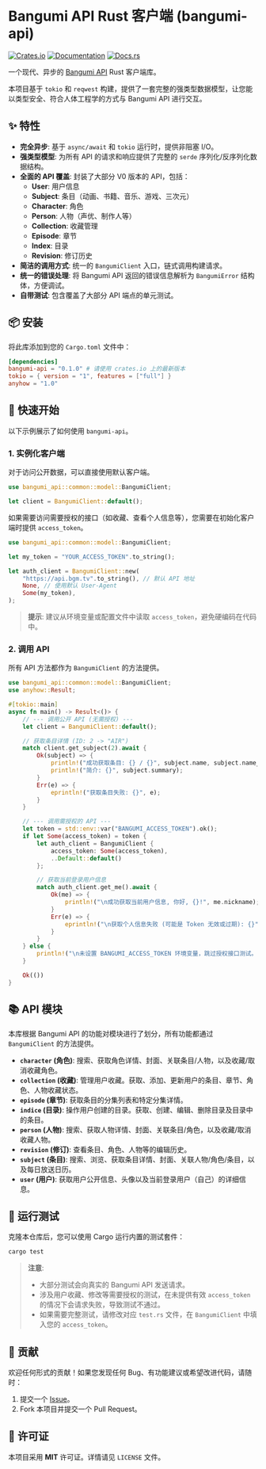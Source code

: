 # Bangumi API Rust 客户端 (bangumi-api)

[![Crates.io](https://img.shields.io/crates/v/bangumi-api.svg)](https://crates.io/crates/bangumi-api)
[![Documentation](https://docs.rs/bangumi-api/badge.svg)](https://docs.rs/bangumi-api)
[![Docs.rs](https://docs.rs/bangumi-api/badge.svg)](https://docs.rs/bangumi-api)


一个现代、异步的 [Bangumi API](https://bangumi.github.io/api/) Rust 客户端库。

本项目基于 `tokio` 和 `reqwest` 构建，提供了一套完整的强类型数据模型，让您能以类型安全、符合人体工程学的方式与 Bangumi API 进行交互。

## ✨ 特性

- **完全异步**: 基于 `async/await` 和 `tokio` 运行时，提供非阻塞 I/O。
- **强类型模型**: 为所有 API 的请求和响应提供了完整的 `serde` 序列化/反序列化数据结构。
- **全面的 API 覆盖**: 封装了大部分 V0 版本的 API，包括：
    - **User**: 用户信息
    - **Subject**: 条目（动画、书籍、音乐、游戏、三次元）
    - **Character**: 角色
    - **Person**: 人物（声优、制作人等）
    - **Collection**: 收藏管理
    - **Episode**: 章节
    - **Index**: 目录
    - **Revision**: 修订历史
- **简洁的调用方式**: 统一的 `BangumiClient` 入口，链式调用构建请求。
- **统一的错误处理**: 将 Bangumi API 返回的错误信息解析为 `BangumiError` 结构体，方便调试。
- **自带测试**: 包含覆盖了大部分 API 端点的单元测试。

## 📦 安装

将此库添加到您的 `Cargo.toml` 文件中：

```toml
[dependencies]
bangumi-api = "0.1.0" # 请使用 crates.io 上的最新版本
tokio = { version = "1", features = ["full"] }
anyhow = "1.0"
```

## 🚀 快速开始

以下示例展示了如何使用 `bangumi-api`。

### 1. 实例化客户端

对于访问公开数据，可以直接使用默认客户端。

```rust
use bangumi_api::common::model::BangumiClient;

let client = BangumiClient::default();
```

如果需要访问需要授权的接口（如收藏、查看个人信息等），您需要在初始化客户端时提供 `access_token`。

```rust
use bangumi_api::common::model::BangumiClient;

let my_token = "YOUR_ACCESS_TOKEN".to_string();

let auth_client = BangumiClient::new(
    "https://api.bgm.tv".to_string(), // 默认 API 地址
    None, // 使用默认 User-Agent
    Some(my_token),
);
```
> **提示**: 建议从环境变量或配置文件中读取 `access_token`，避免硬编码在代码中。

### 2. 调用 API

所有 API 方法都作为 `BangumiClient` 的方法提供。

```rust
use bangumi_api::common::model::BangumiClient;
use anyhow::Result;

#[tokio::main]
async fn main() -> Result<()> {
    // --- 调用公开 API (无需授权) ---
    let client = BangumiClient::default();

    // 获取条目详情 (ID: 2 -> "AIR")
    match client.get_subject(2).await {
        Ok(subject) => {
            println!("成功获取条目: {} / {}", subject.name, subject.name_cn);
            println!("简介: {}", subject.summary);
        }
        Err(e) => {
            eprintln!("获取条目失败: {}", e);
        }
    }

    // --- 调用需授权的 API ---
    let token = std::env::var("BANGUMI_ACCESS_TOKEN").ok();
    if let Some(access_token) = token {
        let auth_client = BangumiClient {
            access_token: Some(access_token),
            ..Default::default()
        };

        // 获取当前登录用户信息
        match auth_client.get_me().await {
            Ok(me) => {
                println!("\n成功获取当前用户信息, 你好, {}!", me.nickname);
            }
            Err(e) => {
                eprintln!("\n获取个人信息失败 (可能是 Token 无效或过期): {}", e);
            }
        }
    } else {
        println!("\n未设置 BANGUMI_ACCESS_TOKEN 环境变量，跳过授权接口测试。");
    }

    Ok(())
}
```

## 📚 API 模块

本库根据 Bangumi API 的功能对模块进行了划分，所有功能都通过 `BangumiClient` 的方法提供。

- **`character` (角色)**: 搜索、获取角色详情、封面、关联条目/人物，以及收藏/取消收藏角色。
- **`collection` (收藏)**: 管理用户收藏。获取、添加、更新用户的条目、章节、角色、人物收藏状态。
- **`episode` (章节)**: 获取条目的分集列表和特定分集详情。
- **`indice` (目录)**: 操作用户创建的目录。获取、创建、编辑、删除目录及目录中的条目。
- **`person` (人物)**: 搜索、获取人物详情、封面、关联条目/角色，以及收藏/取消收藏人物。
- **`revision` (修订)**: 查看条目、角色、人物等的编辑历史。
- **`subject` (条目)**: 搜索、浏览、获取条目详情、封面、关联人物/角色/条目，以及每日放送日历。
- **`user` (用户)**: 获取用户公开信息、头像以及当前登录用户（自己）的详细信息。

## 🧪 运行测试

克隆本仓库后，您可以使用 Cargo 运行内置的测试套件：

```bash
cargo test
```

> **注意**:
>
> - 大部分测试会向真实的 Bangumi API 发送请求。
> - 涉及用户收藏、修改等需要授权的测试，在未提供有效 `access_token` 的情况下会请求失败，导致测试不通过。
> - 如果需要完整测试，请修改对应 `test.rs` 文件，在 `BangumiClient` 中填入您的 `access_token`。

## 🤝 贡献

欢迎任何形式的贡献！如果您发现任何 Bug、有功能建议或希望改进代码，请随时：

1.  提交一个 [Issue](https://github.com/waitsalt/bangumi-api/issues)。
2.  Fork 本项目并提交一个 Pull Request。

## 📜 许可证

本项目采用 **MIT** 许可证。详情请见 `LICENSE` 文件。

